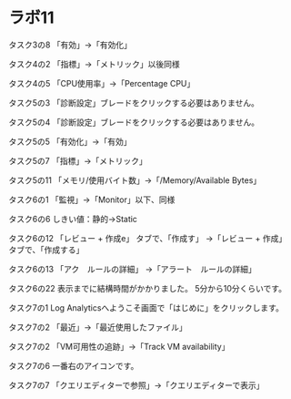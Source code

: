 # ラボ11

タスク3の8
「有効」→「有効化」

タスク4の2
「指標」→「メトリック」以後同様

タスク4の5
「CPU使用率」→「Percentage CPU」

タスク5の3
「診断設定」ブレードをクリックする必要はありません。

タスク5の4
「診断設定」ブレードをクリックする必要はありません。

タスク5の5
「有効化」→「有効」

タスク5の7
「指標」→「メトリック」

タスク5の11
「メモリ/使用バイト数」→「/Memory/Available Bytes」

タスク6の1
「監視」→「Monitor」以下、同様

タスク6の6
しきい値：静的→Static

タスク6の12
「レビュー + 作成e」 タブで、「作成す」 
→「レビュー + 作成」 タブで、「作成する」 

タスク6の13
「アク　ルールの詳細」 →「アラート　ルールの詳細」

タスク6の22
表示までに結構時間がかかりました。
5分から10分くらいです。

タスク7の1
Log Analyticsへようこそ画面で「はじめに」をクリックします。

タスク7の2
「最近」→「最近使用したファイル」

タスク7の2
「VM可用性の追跡」→「Track VM availability」

タスク7の6
一番右のアイコンです。

タスク7の7
「クエリエディターで参照」→「クエリエディターで表示」
